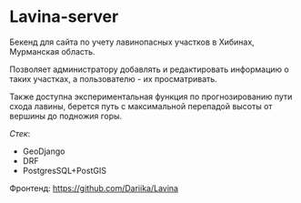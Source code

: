 # Lavina-server

Бекенд для сайта по учету лавинопасных участков в Хибинах, Мурманская область.

Позволяет администратору добавлять и редактировать информацию о таких участках, а
пользователю - их просматривать. 

Также доступна экспериментальная функция по прогнозированию пути схода лавины, берется
путь с максимальной перепадой высоты от вершины до подножия горы.

*Стек*:
- GeoDjango
- DRF
- PostgresSQL+PostGIS

Фронтенд: https://github.com/Dariika/Lavina
